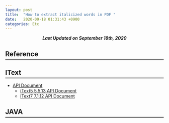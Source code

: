 ```yaml
---
layout: post
title:  "How to extract italicized words in PDF "
date:   2020-09-18 01:31:43 +0900
categories: Etc
---
```


<div style="text-align: center"><i><b>Last Updated on September 18th, 2020</b></i></div>

## Reference
<hr style="height: 2px; border:none; margin-top: -1em; margin-bottom:0.5em; padding: 0; background:black">


## IText
<hr style="height: 2px; border:none; margin-top: -1em; margin-bottom:0.5em; padding: 0; background:black">

* [API Document](https://api.itextpdf.com/)
    * [iText5 5.5.13 API Document](https://api.itextpdf.com/iText5/java/5.5.13/)
    * [iText7 7.1.12 API Document](https://api.itextpdf.com/iText7/java/7.1.12/)

## JAVA
<hr style="height: 2px; border:none; margin-top: -1em; margin-bottom:0.5em; padding: 0; background:black">